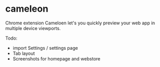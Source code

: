 cameleon
========

Chrome extension Cameloen let's you quickly preview your web app in multiple device viewports.


Todo:

- import Settings / settings page
- Tab layout
- Screenshots for homepage and webstore

